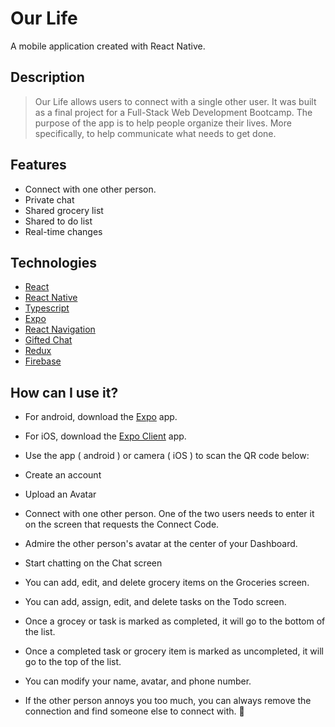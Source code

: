 # Our Life

A mobile application created with React Native.

## Description

> Our Life allows users to connect with a single other user. It was built as a final project for a Full-Stack Web Development Bootcamp. The purpose of the app is to help people organize their lives. More specifically, to help communicate what needs to get done.

## Features

- Connect with one other person.
- Private chat
- Shared grocery list
- Shared to do list
- Real-time changes

## Technologies

- [React](https://github.com/facebook/react)
- [React Native](https://github.com/facebook/react-native)
- [Typescript](https://github.com/microsoft/TypeScript)
- [Expo](https://github.com/expo/expo)
- [React Navigation](https://github.com/react-navigation/react-navigation)
- [Gifted Chat](https://github.com/FaridSafi/react-native-gifted-chat)
- [Redux](https://github.com/reduxjs/redux)
- [Firebase](https://firebase.google.com/)

## How can I use it?

- For android, download the [Expo](https://play.google.com/store/apps/details?id=host.exp.exponent&hl=en_CA&gl=US) app.
- For iOS, download the [Expo Client](https://apps.apple.com/ca/app/expo-client/id982107779) app.
- Use the app ( android ) or camera ( iOS ) to scan the QR code below:

- Create an account
- Upload an Avatar
- Connect with one other person. One of the two users needs to enter it on the screen that requests the Connect Code.
- Admire the other person's avatar at the center of your Dashboard.
- Start chatting on the Chat screen
- You can add, edit, and delete grocery items on the Groceries screen.
- You can add, assign, edit, and delete tasks on the Todo screen.
- Once a grocey or task is marked as completed, it will go to the bottom of the list.
- Once a completed task or grocery item is marked as uncompleted, it will go to the top of the list.
- You can modify your name, avatar, and phone number.
- If the other person annoys you too much, you can always remove the connection and find someone else to connect with. 🤭 <br>
